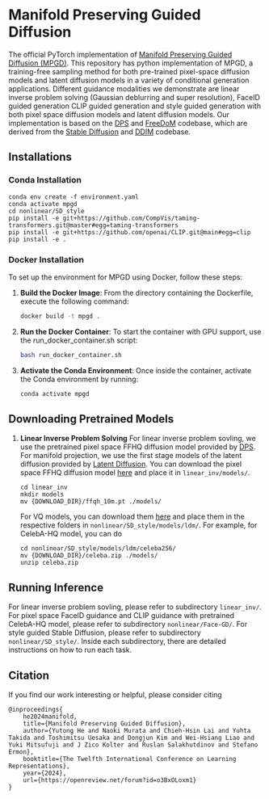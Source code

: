 # Manifold Preserving Guided Diffusion
The official PyTorch implementation of <a href="https://arxiv.org/abs//2311.16424">Manifold Preserving Guided Diffusion (MPGD)</a>. 
This repository has python implementation of MPGD, a training-free sampling method for both pre-trained pixel-space diffusion models and latent diffusion models in a variety of conditional generation applications.
Different guidance modalities we demonstrate are linear inverse problem solving (Gaussian deblurring and super resolution), FaceID guided generation CLIP guided generation and style guided generation with both pixel space diffusion models and latent diffusion models.
Our implementation is based on the <a href="https://github.com/DPS2022/diffusion-posterior-sampling">DPS</a> and  <a href="https://github.com/vvictoryuki/FreeDoM">FreeDoM</a> codebase, which are derived from the <a href="https://github.com/CompVis/stable-diffusion">Stable Diffusion</a> and <a href="https://github.com/ermongroup/ddim">DDIM</a> codebase.


## Installations
### Conda Installation
```
conda env create -f environment.yaml
conda activate mpgd
cd nonlinear/SD_style
pip install -e git+https://github.com/CompVis/taming-transformers.git@master#egg=taming-transformers
pip install -e git+https://github.com/openai/CLIP.git@main#egg=clip
pip install -e .
```
### Docker Installation
To set up the environment for MPGD using Docker, follow these steps:

1. **Build the Docker Image**:
   From the directory containing the Dockerfile, execute the following command:
   ```bash
   docker build -t mpgd .
   ```

2. **Run the Docker Container**:
   To start the container with GPU support, use the run_docker_container.sh script:
   ```bash
   bash run_docker_container.sh
   ```

3. **Activate the Conda Environment**:
   Once inside the container, activate the Conda environment by running:
   ```bash
   conda activate mpgd
   ```


## Downloading Pretrained Models
1. **Linear Inverse Problem Solving**
   For linear inverse problem sovling, we use the pretrained pixel space FFHQ diffusion model provided by <a href="https://github.com/DPS2022/diffusion-posterior-sampling">DPS</a>. For manifold projection, we use the first stage models of the latent diffusion provided by <a href="https://github.com/CompVis/latent-diffusion">Latent Diffusion</a>.
   You can download the pixel space FFHQ diffusion model <a href="https://drive.google.com/drive/folders/1jElnRoFv7b31fG0v6pTSQkelbSX3xGZh">here</a> and place it in `linear_inv/models/`.
   ```
   cd linear_inv
   mkdir models
   mv {DOWNLOAD_DIR}/ffqh_10m.pt ./models/
   ```
   For VQ models, you can download them <a href="https://github.com/CompVis/latent-diffusion?tab=readme-ov-file#pretrained-ldms">here</a> and place them in the respective folders in `nonlinear/SD_style/models/ldm/`. For example, for CelebA-HQ model, you can do
   ```
   cd nonlinear/SD_style/models/ldm/celeba256/
   mv {DOWNLOAD_DIR}/celeba.zip ./models/
   unzip celeba.zip
   ```


## Running Inference
For linear inverse problem sovling, please refer to subdirectory `linear_inv/`. For pixel space FaceID guidance and CLIP guidance with pretrained CelebA-HQ model, please refer to subdirectory `nonlinear/Face-GD/`. For style guided Stable Diffusion, please refer to subdirectory `nonlinear/SD_style/`. Inside each subdirectory, there are detailed instructions on how to run each task.


## Citation
If you find our work interesting or helpful, please consider citing

```
@inproceedings{
    he2024manifold,
    title={Manifold Preserving Guided Diffusion},
    author={Yutong He and Naoki Murata and Chieh-Hsin Lai and Yuhta Takida and Toshimitsu Uesaka and Dongjun Kim and Wei-Hsiang Liao and Yuki Mitsufuji and J Zico Kolter and Ruslan Salakhutdinov and Stefano Ermon},
    booktitle={The Twelfth International Conference on Learning Representations},
    year={2024},
    url={https://openreview.net/forum?id=o3BxOLoxm1}
}
```
